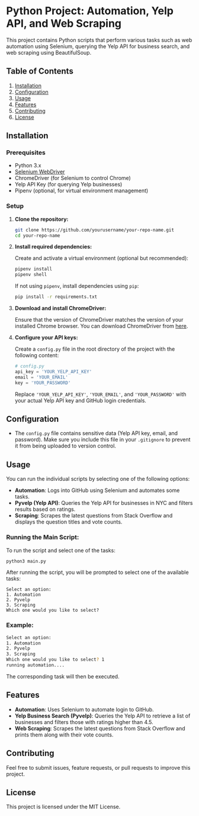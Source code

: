# Python Project: Automation, Yelp API, and Web Scraping

This project contains Python scripts that perform various tasks such as web automation using Selenium, querying the Yelp API for business search, and web scraping using BeautifulSoup.

## Table of Contents

1. [Installation](#installation)
2. [Configuration](#configuration)
3. [Usage](#usage)
4. [Features](#features)
5. [Contributing](#contributing)
6. [License](#license)

## Installation

### Prerequisites

- Python 3.x
- [Selenium WebDriver](https://www.selenium.dev/documentation/webdriver/)
- ChromeDriver (for Selenium to control Chrome)
- Yelp API Key (for querying Yelp businesses)
- Pipenv (optional, for virtual environment management)

### Setup

1. **Clone the repository:**

   ```bash
   git clone https://github.com/yourusername/your-repo-name.git
   cd your-repo-name
   ```

2. **Install required dependencies:**

   Create and activate a virtual environment (optional but recommended):

   ```bash
   pipenv install
   pipenv shell
   ```

   If not using `pipenv`, install dependencies using `pip`:

   ```bash
   pip install -r requirements.txt
   ```

3. **Download and install ChromeDriver:**

   Ensure that the version of ChromeDriver matches the version of your installed Chrome browser. You can download ChromeDriver from [here](https://sites.google.com/a/chromium.org/chromedriver/downloads).

4. **Configure your API keys:**

   Create a `config.py` file in the root directory of the project with the following content:

   ```python
   # config.py
   api_key = 'YOUR_YELP_API_KEY'
   email = 'YOUR_EMAIL'
   key = 'YOUR_PASSWORD'
   ```

   Replace `'YOUR_YELP_API_KEY'`, `'YOUR_EMAIL'`, and `'YOUR_PASSWORD'` with your actual Yelp API key and GitHub login credentials.

## Configuration

- The `config.py` file contains sensitive data (Yelp API key, email, and password). Make sure you include this file in your `.gitignore` to prevent it from being uploaded to version control.

## Usage

You can run the individual scripts by selecting one of the following options:

- **Automation**: Logs into GitHub using Selenium and automates some tasks.
- **Pyvelp (Yelp API)**: Queries the Yelp API for businesses in NYC and filters results based on ratings.
- **Scraping**: Scrapes the latest questions from Stack Overflow and displays the question titles and vote counts.

### Running the Main Script:

To run the script and select one of the tasks:

```bash
python3 main.py
```

After running the script, you will be prompted to select one of the available tasks:

```
Select an option:
1. Automation
2. Pyvelp
3. Scraping
Which one would you like to select?
```

### Example:

```bash
Select an option:
1. Automation
2. Pyvelp
3. Scraping
Which one would you like to select? 1
running automation....
```

The corresponding task will then be executed.

## Features

- **Automation**: Uses Selenium to automate login to GitHub.
- **Yelp Business Search (Pyvelp)**: Queries the Yelp API to retrieve a list of businesses and filters those with ratings higher than 4.5.
- **Web Scraping**: Scrapes the latest questions from Stack Overflow and prints them along with their vote counts.

## Contributing

Feel free to submit issues, feature requests, or pull requests to improve this project.

## License

This project is licensed under the MIT License.

